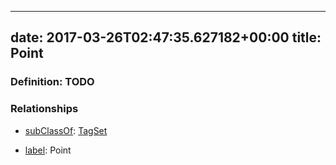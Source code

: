 
---
date: 2017-03-26T02:47:35.627182+00:00
title: Point
---
### Definition: TODO

### Relationships

* [subClassOf](http://www.w3.org/2000/01/rdf-schema#subClassOf): [TagSet](https://brickschema.org/schema/1.0/BrickFrame#TagSet)

* [label](http://www.w3.org/2000/01/rdf-schema#label): Point
